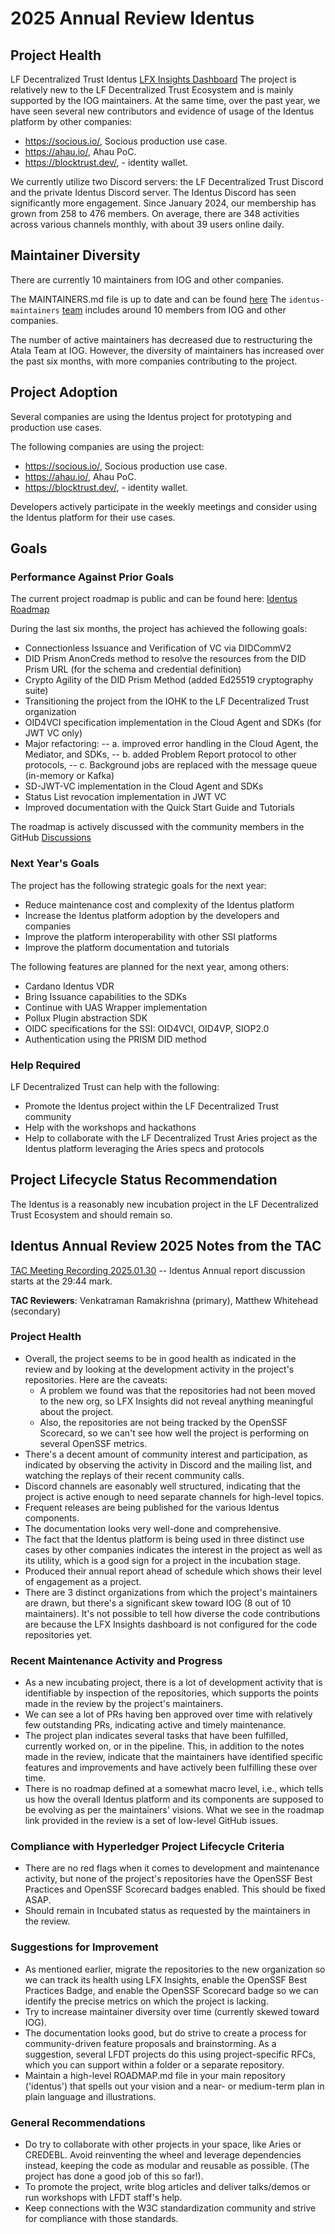 [//]: # (SPDX-License-Identifier: CC-BY-4.0)

# 2025 Annual Review Identus

## Project Health

LF Decentralized Trust Identus [LFX Insights Dashboard](https://insights.lfx.linuxfoundation.org/foundation/lf-decentralized-trust/reports/contributors?project=identus&bestPractice=false&dateFilters=Last%20Year&dateRange=2024-01-01%20to%202024-12-31&compare=PP&granularity=month&hideBots=true&repository=all)
The project is relatively new to the LF Decentralized Trust Ecosystem and is mainly supported by the IOG maintainers.
At the same time, over the past year, we have seen several new contributors and evidence of usage of the Identus platform by other companies: 
- https://socious.io/, Socious production use case.
- https://ahau.io/, Ahau PoC.
- https://blocktrust.dev/, - identity wallet.

We currently utilize two Discord servers: the LF Decentralized Trust Discord and the private Identus Discord server. 
The Identus Discord has seen significantly more engagement. 
Since January 2024, our membership has grown from 258 to 476 members. 
On average, there are 348 activities across various channels monthly, with about 39 users online daily.

## Maintainer Diversity

There are currently 10 maintainers from IOG and other companies. 

The MAINTAINERS.md file is up to date and can be found [here](https://github.com/hyperledger/identus/blob/main/MAINTAINERS.md)
The `identus-maintainers` [team](https://github.com/hyperledger/governance/blob/main/access-control.yaml#L625-L655) includes around 10 members from IOG and other companies.

The number of active maintainers has decreased due to restructuring the Atala Team at IOG. 
However, the diversity of maintainers has increased over the past six months, with more companies contributing to the project.

## Project Adoption

Several companies are using the Identus project for prototyping and production use cases.

The following companies are using the project:
- https://socious.io/, Socious production use case.
- https://ahau.io/, Ahau PoC.
- https://blocktrust.dev/, - identity wallet.

Developers actively participate in the weekly meetings and consider using the Identus platform for their use cases.

## Goals

### Performance Against Prior Goals

The current project roadmap is public and can be found here: [Identus Roadmap](https://github.com/orgs/hyperledger/projects/48)  

During the last six months, the project has achieved the following goals:
- Connectionless Issuance and Verification of VC via DIDCommV2
- DID Prism AnonCreds method to resolve the resources from the DID Prism URL (for the schema and credential definition)
- Crypto Agility of the DID Prism Method (added Ed25519 cryptography suite)
- Transitioning the project from the IOHK to the LF Decentralized Trust organization
- OID4VCI specification implementation in the Cloud Agent and SDKs (for JWT VC only)
- Major refactoring:
-- a. improved error handling in the Cloud Agent, the Mediator, and SDKs,
-- b. added Problem Report protocol to other protocols,
-- c. Background jobs are replaced with the message queue (in-memory or Kafka)
- SD-JWT-VC implementation in the Cloud Agent and SDKs
- Status List revocation implementation in JWT VC
- Improved documentation with the Quick Start Guide and Tutorials

The roadmap is actively discussed with the community members in the GitHub [Discussions](https://github.com/hyperledger/identus/discussions)

### Next Year's Goals

The project has the following strategic goals for the next year:
- Reduce maintenance cost and complexity of the Identus platform
- Increase the Identus platform adoption by the developers and companies
- Improve the platform interoperability with other SSI platforms
- Improve the platform documentation and tutorials

The following features are planned for the next year, among others:
- Cardano Identus VDR
- Bring Issuance capabilities to the SDKs
- Continue with UAS Wrapper implementation
- Pollux Plugin abstraction SDK
- OIDC specifications for the SSI: OID4VCI, OID4VP, SIOP2.0
- Authentication using the PRISM DID method

### Help Required

LF Decentralized Trust can help with the following:
- Promote the Identus project within the LF Decentralized Trust community
- Help with the workshops and hackathons
- Help to collaborate with the LF Decentralized Trust Aries project as the Identus platform leveraging the Aries specs and protocols


## Project Lifecycle Status Recommendation

The Identus is a reasonably new incubation project in the LF Decentralized Trust Ecosystem and should remain so.


## Identus Annual Review 2025 Notes from the TAC

[TAC Meeting Recording 2025.01.30](https://zoom.us/rec/play/HBFR6uCLwhy7qUxqHGAhLGjvBbgZSklBtGzVnB7js1EIZDvqqJUq3FIY4wM36zCWm6RIREsHwi7dNd-D.L53jN2jLjtRD7WUL?canPlayFromShare=true&from=share_recording_detail&continueMode=true&componentName=rec-play&originRequestUrl=https%3A%2F%2Fzoom.us%2Frec%2Fshare%2Fw3bujVyRZRw8UDKGjc5Y-JRF1MVzhBNNt0u0BTdtyWdVbjU56jGk1snGiNjyTq1D.5MKrIQkwxw3H-Bd1) -- Identus Annual report discussion starts at the 29:44 mark.

__TAC Reviewers__: Venkatraman Ramakrishna (primary), Matthew Whitehead (secondary)

### Project Health

- Overall, the project seems to be in good health as indicated in the review and by looking at the development activity in the project's repositories. Here are the caveats:
  * A problem we found was that the repositories had not been moved to the new org, so LFX Insights did not reveal anything meaningful about the project.
  * Also, the repositories are not being tracked by the OpenSSF Scorecard, so we can't see how well the project is performing on several OpenSSF metrics.
- There's a decent amount of community interest and participation, as indicated by observing the activity in Discord and the mailing list, and watching the replays of their recent community calls.
- Discord channels are easonably well structured, indicating that the project is active enough to need separate channels for high-level topics.
- Frequent releases are being published for the various Identus components.
- The documentation looks very well-done and comprehensive.
- The fact that the Identus platform is being used in three distinct use cases by other companies indicates the interest in the project as well as its utility, which is a good sign for a project in the incubation stage.
- Produced their annual report ahead of schedule which shows their level of engagement as a project.
- There are 3 distinct organizations from which the project's maintainers are drawn, but there's a significant skew toward IOG (8 out of 10 maintainers). It's not possible to tell how diverse the code contributions are because the LFX Insights dashboard is not configured for the code repositories yet.

### Recent Maintenance Activity and Progress

- As a new incubating project, there is a lot of development activity that is identifiable by inspection of the repositories, which supports the points made in the review by the project's maintainers.
- We can see a lot of PRs having ben approved over time with relatively few outstanding PRs, indicating active and timely maintenance.
- The project plan indicates several tasks that have been fulfilled, currently worked on, or in the pipeline. This, in addition to the notes made in the review, indicate that the maintainers have identified specific features and improvements and have actively been fulfilling these over time.
- There is no roadmap defined at a somewhat macro level, i.e., which tells us how the overall Identus platform and its components are supposed to be evolving as per the maintainers' visions. What we see in the roadmap link provided in the review is a set of low-level GitHub issues.

### Compliance with Hyperledger Project Lifecycle Criteria

- There are no red flags when it comes to development and maintenance activity, but none of the project's repositories have the OpenSSF Best Practices and OpenSSF Scorecard badges enabled. This should be fixed ASAP.
- Should remain in Incubated status as requested by the maintainers in the review.

### Suggestions for Improvement

- As mentioned earlier, migrate the repositories to the new organization so we can track its health using LFX Insights, enable the OpenSSF Best Practices Badge, and enable the OpenSSF Scorecard badge so we can identify the precise metrics on which the project is lacking.
- Try to increase maintainer diversity over time (currently skewed toward IOG).
- The documentation looks good, but do strive to create a process for community-driven feature proposals and brainstorming. As a suggestion, several LFDT projects do this using project-specific RFCs, which you can support within a folder or a separate repository.
- Maintain a high-level ROADMAP.md file in your main repository ('identus') that spells out your vision and a near- or medium-term plan in plain language and illustrations.

### General Recommendations

- Do try to collaborate with other projects in your space, like Aries or CREDEBL. Avoid reinventing the wheel and leverage dependencies instead, keeping the code as modular and reusable as possible. (The project has done a good job of this so far!).
- To promote the project, write blog articles and deliver talks/demos or run workshops with LFDT staff's help.
- Keep connections with the W3C standardization community and strive for compliance with those standards.
